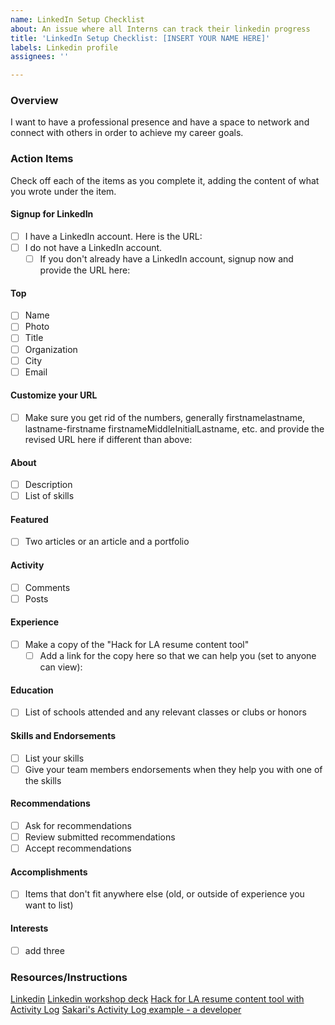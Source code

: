 ```yaml
---
name: LinkedIn Setup Checklist
about: An issue where all Interns can track their linkedin progress
title: 'LinkedIn Setup Checklist: [INSERT YOUR NAME HERE]'
labels: Linkedin profile
assignees: ''

---
```


### Overview
I want to have a professional presence and have a space to network and connect with others in order to achieve my career goals.

### Action Items
Check off each of the items as you complete it, adding the content of what you wrote under the item.

#### Signup for LinkedIn
- [ ] I have a LinkedIn account.  Here is the URL: 
- [ ] I do not have a LinkedIn account.
   - [ ] If you don't already have a LinkedIn account, signup now and provide the URL here: 

#### Top

- [ ] Name
- [ ] Photo
- [ ] Title
- [ ] Organization
- [ ] City
- [ ] Email

#### Customize your URL
- [ ] Make sure you get rid of the numbers, generally firstnamelastname, lastname-firstname firstnameMiddleInitialLastname, etc. and provide the revised URL here if different than above: 

#### About

- [ ] Description
- [ ] List of skills

#### Featured

- [ ] Two articles or an article and a portfolio

#### Activity
- [ ] Comments 
- [ ] Posts

#### Experience
- [ ] Make a copy of the "Hack for LA resume content tool"
  - [ ]  Add a link for the copy here so that we can help you (set to anyone can view): 

#### Education
- [ ] List of schools attended and any relevant classes or clubs or honors

#### Skills and Endorsements
- [ ] List your skills 
- [ ] Give your team members endorsements when they help you with one of the skills

#### Recommendations
- [ ] Ask for recommendations
- [ ] Review submitted recommendations
- [ ] Accept recommendations

#### Accomplishments
- [ ] Items that don't fit anywhere else (old, or outside of experience you want to list)

#### Interests
- [ ] add three

### Resources/Instructions

[Linkedin](https://www.linkedin.com)
[Linkedin workshop deck](https://docs.google.com/presentation/d/1qEnWq4rPxZm0ZtEsa1T0HoNpjuLxvJU2SlweiLYugwo/edit#slide=id.ge117c703c6_0_35)
[Hack for LA resume content tool  with Activity Log](https://docs.google.com/spreadsheets/d/164RGPJK3b5IdmWhici-d8Qss1_PvGPL5gwsEHujxTfQ/edit#gid=1559833848)
[Sakari's Activity Log example - a developer](https://docs.google.com/spreadsheets/d/1SMNhL34zfCsIWOnHZ2hXjXLL7ZfX54LXSglkGZb-Xms/edit#gid=0)
